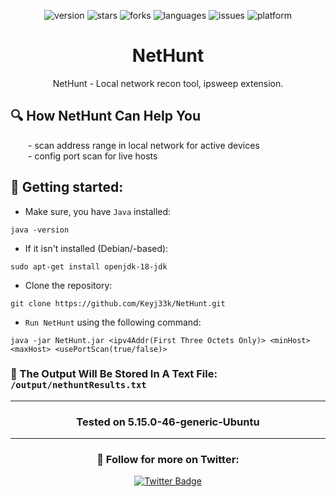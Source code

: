<div align="center">

![version](https://img.shields.io/badge/Version-0.0.3-informational?style=flat&logo=&logoColor=white&color=red) ![stars](https://img.shields.io/github/stars/Keyj33k/NetHunt?style=social) ![forks](https://img.shields.io/github/forks/Keyj33k/NetHunt?label=Forks&logo=&logoColor=white&color=blue) ![languages](https://img.shields.io/github/languages/count/Keyj33k/NetHunt?style=social&logo=&logoColor=white&color=blue) ![issues](https://img.shields.io/github/last-commit/Keyj33k/NetHunt?style=flat&logo=&logoColor=white&color=blue) ![platform](https://img.shields.io/badge/Platform-Linux-informational?style=flat&logo=&logoColor=white&color=green) 

</div>
  
<div align="center">

# NetHunt 

</div>

<div align="center">

NetHunt - Local network recon tool, ipsweep extension. 

</div>

## :mag: How NetHunt Can Help You
&emsp;&emsp;- scan address range in local network for active devices<br>
&emsp;&emsp;- config port scan for live hosts<br>

## :rocket: Getting started: 

- Make sure, you have `Java` installed:
```
java -version
```
- If it isn't installed (Debian/-based):
```
sudo apt-get install openjdk-18-jdk
```
- Clone the repository:
```
git clone https://github.com/Keyj33k/NetHunt.git
```
- `Run NetHunt` using the following command:
```
java -jar NetHunt.jar <ipv4Addr(First Three Octets Only)> <minHost> <maxHost> <usePortScan(true/false)>
```
### :memo: The Output Will Be Stored In A Text File: `/output/nethuntResults.txt`

---

<div align="center">

### Tested on 5.15.0-46-generic-Ubuntu 

</div>

---


<div id="badges" align="center">
  
   ### :rocket: Follow for more on Twitter:
  
  <a href="https://twitter.com/Keyj33k/media">
    <img src="https://img.shields.io/badge/Twitter-blue?style=for-the-badge&logo=twitter&logoColor=white" alt="Twitter Badge"/>
  </a>
</div>

